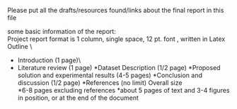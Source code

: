 Please put all the drafts/resources found/links about the final report in this file

some basic information of the report: \
Project report format is 1 column, single space, 12 pt. font , written in Latex \
Outline \
- Introduction (1 page)\ 
- Literature review (1 page)
*Dataset Description (1/2 page)
*Proposed solution and experimental results (4-5 pages)
*Conclusion and discussion (1/2 page)
*References (no limit)
Overall size \
*6-8 pages excluding references 
*about 5 pages of text and 3-4 figures in position, or at the end of the document
